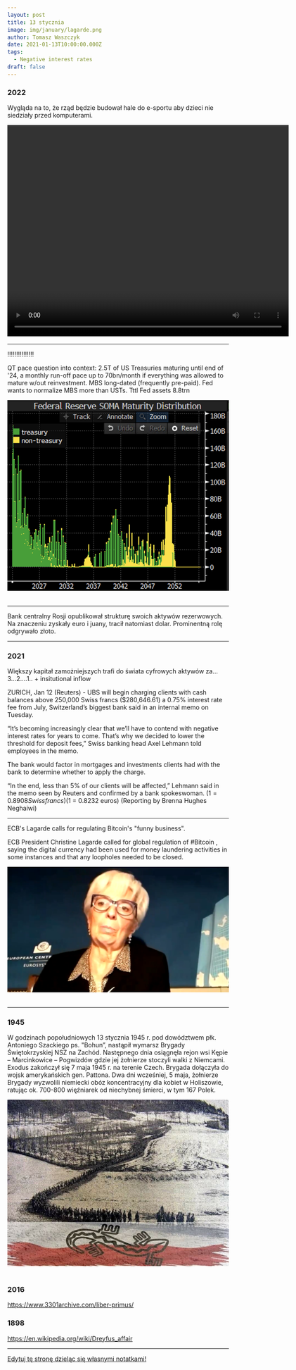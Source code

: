 ```yaml
---
layout: post
title: 13 stycznia
image: img/january/lagarde.png
author: Tomasz Waszczyk
date: 2021-01-13T10:00:00.000Z
tags:
  - Negative interest rates
draft: false
---
```


### 2022

Wygląda na to, że rząd będzie budował hale do e-sportu aby dzieci nie siedziały przed komputerami.

<video width="640" height="480" controls>
<source src="./movies/january/esport.mp4" type="video/mp4">
Your browser does not support the video tag.
</video>

---

!!!!!!!!!!!!!!!

QT pace question into context:  2.5T of US Treasuries maturing until end of '24, a monthly run-off pace up to 70bn/month if everything was allowed to mature w/out reinvestment. MBS long-dated (frequently pre-paid). Fed wants to normalize MBS more than USTs. Tttl Fed assets 8.8trn

<img src="./img/january/fedsoma.png"><br><br>

---

Bank centralny Rosji opublikował strukturę swoich aktywów rezerwowych. Na znaczeniu zyskały euro i juany, tracił natomiast dolar. Prominentną rolę odgrywało złoto.

---

### 2021

Większy kapitał zamożniejszych trafi do świata cyfrowych aktywów za... 3...2....1.. + insitutional inflow

ZURICH, Jan 12 (Reuters) - UBS will begin charging clients with cash balances above 250,000 Swiss francs ($280,646.61) a 0.75% interest rate fee from July, Switzerland’s biggest bank said in an internal memo on Tuesday.

“It’s becoming increasingly clear that we’ll have to contend with negative interest rates for years to come. That’s why we decided to lower the threshold for deposit fees,” Swiss banking head Axel Lehmann told employees in the memo.

The bank would factor in mortgages and investments clients had with the bank to determine whether to apply the charge.

“In the end, less than 5% of our clients will be affected,” Lehmann said in the memo seen by Reuters and confirmed by a bank spokeswoman. ($1 = 0.8908 Swiss francs) ($1 = 0.8232 euros) (Reporting by Brenna Hughes Neghaiwi)

---

ECB's Lagarde calls for regulating Bitcoin's "funny business".

ECB President Christine Lagarde called for global regulation of #Bitcoin
, saying the digital currency had been used for money laundering activities in some instances and that any loopholes needed to be closed.

<img src="./img/january/lagarde.png"><br><br>

---

### 1945

W godzinach popołudniowych 13 stycznia 1945 r. pod dowództwem płk. Antoniego Szackiego ps. "Bohun”, nastąpił wymarsz Brygady Świętokrzyskiej NSZ na Zachód. Następnego dnia osiągnęła rejon wsi Kępie – Marcinkowice – Pogwizdów gdzie jej żołnierze stoczyli walki z Niemcami.
Exodus zakończył się 7 maja 1945 r. na terenie Czech. Brygada dołączyła do wojsk amerykańskich gen. Pattona. Dwa dni wcześniej, 5  maja, żołnierze Brygady wyzwolili niemiecki obóz koncentracyjny dla kobiet w Holiszowie, ratując ok. 700-800 więźniarek od niechybnej śmierci, w tym 167 Polek.

<img src="./img/january/brygadaswietokrzyska.jpg"><br><br>

### 2016

https://www.3301archive.com/liber-primus/

### 1898

https://en.wikipedia.org/wiki/Dreyfus_affair

---

<a href="https://github.com/TomaszWaszczyk/historia.waszczyk.com/edit/master/src/content/january-13.md" target="_blank">Edytuj tę stronę dzieląc się własnymi notatkami!</a>
